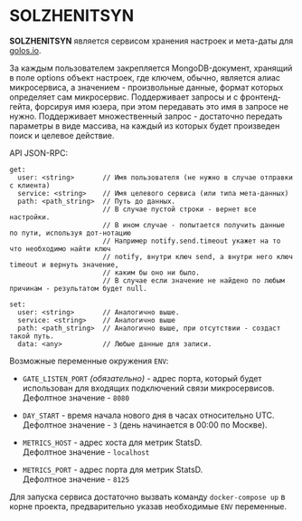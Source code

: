 # SOLZHENITSYN

**SOLZHENITSYN** является сервисом хранения настроек и мета-даты для [golos.io](https://golos.io).

За каждым пользователем закрепляется MongoDB-документ, хранящий в поле options объект настроек, где ключем, обычно,
является алиас микросервиса, а значением - произвольные данные, формат которых определяет сам микросервис.
Поддерживает запросы и с фронтенд-гейта, форсируя имя юзера, при этом передавать это имя в запросе не нужно.
Поддерживает множественный запрос - достаточно передать параметры в виде массива, на каждый из которых
будет произведен поиск и целевое действие.

API JSON-RPC:

 ```
 get:
   user: <string>       // Имя пользователя (не нужно в случае отправки с клиента)
   service: <string>    // Имя целевого сервиса (или типа мета-данных)
   path: <path_string>  // Путь до данных. 
                        // В случае пустой строки - вернет все настройки.
                        // В ином случае - попытается получить данные по пути, используя дот-нотацию
                        // Например notify.send.timeout укажет на то что необходимо найти ключ
                        // notify, внутри ключ send, а внутри него ключ timeout и вернуть значение,
                        // каким бы оно ни было.
                        // В случае если значение не найдено по любым причинам - результатом будет null.
   
 set:
   user: <string>       // Аналогично выше.
   service: <string>    // Аналогично выше
   path: <path_string>  // Аналогично выше, при отсутствии - создаст такой путь.
   data: <any>          // Любые данные для записи.
 ```

Возможные переменные окружения `ENV`:
   
  - `GATE_LISTEN_PORT` *(обязательно)* - адрес порта, который будет использован для входящих подключений связи микросервисов.    
   Дефолтное значение - `8080`  

  - `DAY_START` - время начала нового дня в часах относительно UTC.    
   Дефолтное значение - `3` (день начинается в 00:00 по Москве). 
     
  - `METRICS_HOST` - адрес хоста для метрик StatsD.  
   Дефолтное значение - `localhost` 
    
  - `METRICS_PORT` - адрес порта для метрик StatsD.  
   Дефолтное значение - `8125` 

Для запуска сервиса достаточно вызвать команду `docker-compose up` в корне проекта, предварительно указав необходимые `ENV` переменные.    
